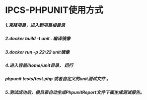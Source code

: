 # IPCS-PHPUNIT使用方式

##### 1.克隆项目，进入到项目根目录

##### 2.docker build -t  unit . 编译镜像

##### 3.docker run -p 22:22 unit镜像

##### 4.进入容器/home/unit目录， 运行

##### 		phpunit tests/test.php 或者自定义的unit测试文件 。

##### 5.测试成功后，根目录自动生成PhpunitReport文件下面生成测试报告。
